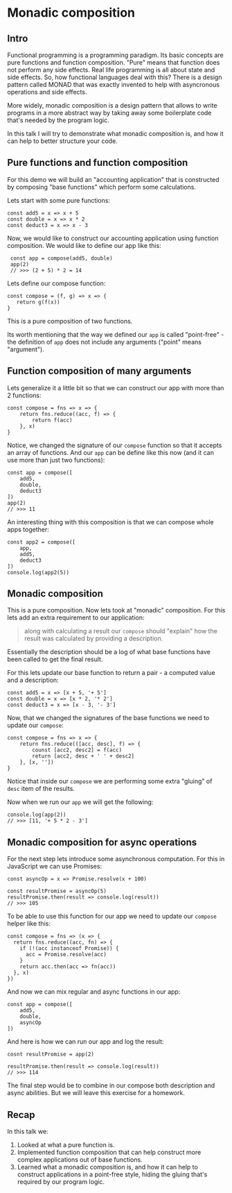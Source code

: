 # Monadic composition

## Intro

Functional programming is a programming paradigm. Its basic concepts are pure functions and function composition. "Pure" means that function does not perform any side effects. Real life programming is all about state and side effects. So, how functional languages deal with this? There is a design pattern called MONAD that was exactly invented to help with asyncronous operations and side effects.

More widely, monadic composition is a design pattern that allows to write programs in a more abstract way by taking away some boilerplate code that's needed by the program logic.
 
In this talk I will try to demonstrate what monadic composition is, and how it can help to better structure your code.

## Pure functions and function composition

For this demo we will build an "accounting application" that is constructed by composing "base functions" which perform some calculations.

Lets start with some pure functions:
 
```
const add5 = x => x + 5
const double = x => x * 2 
const deduct3 = x => x - 3
```
 
Now, we would like to construct our accounting application using function composition. We would like to define our app like this:
 
```
 const app = compose(add5, double) 
 app(2)
 // >>> (2 + 5) * 2 = 14
```
 
Lets define our compose function:
```
const compose = (f, g) => x => {
   return g(f(x))
}
```

This is a pure composition of two functions. 

Its worth mentioning that the way we defined our `app` is called "point-free" - the definition of `app` does not include any arguments ("point" means "argument").

## Function composition of many arguments

Lets generalize it a little bit so that we can construct our app with more than 2 functions:
```
const compose = fns => x => {
    return fns.reduce((acc, f) => {
        return f(acc)
    }, x)
}
```

Notice, we changed the signature of our `compose` function so that it accepts an array of functions. And our `app` can be define like this now (and it can use more than just two functions):

```
const app = compose([
    add5, 
    double,
    deduct3
]) 
app(2)
// >>> 11
```

An interesting thing with this composition is that we can compose whole apps together:

```
const app2 = compose([
    app,
    add5,
    deduct3
])
console.log(app2(5))
```

## Monadic composition

This is a pure composition. Now lets took at "monadic" composition. For this lets add an extra requirement to our application: 

> along with calculating a result our `compose` should "explain" how the result was calculated by providing a description. 

Essentially the description should be a log of what base functions have been called to get the final result.

For this lets update our base function to return a pair - a computed value and a description:

```
const add5 = x => [x + 5, '+ 5']
const double = x => [x * 2, '* 2'] 
const deduct3 = x => [x - 3, '- 3']
```

Now, that we changed the signatures of the base functions we need to update our `compose`:

```
const compose = fns => x => {
    return fns.reduce(([acc, desc], f) => {
        counst [acc2, desc2] = f(acc)
        return [acc2, desc + ' ' + desc2]
    }, [x, ''])
}
```

Notice that inside our `compose` we are performing some extra "gluing" of `desc` item of the results.

Now when we run our `app` we will get the following:
```
console.log(app(2))
// >>> [11, '+ 5 * 2 - 3']
```

## Monadic composition for async operations

For the next step lets introduce some asynchronous computation. For this in JavaScript we can use Promises:
```
const asyncOp = x => Promise.resolve(x + 100)

const resultPromise = asyncOp(5)
resultPromise.then(result => console.log(result))
// >>> 105
```

To be able to use this function for our app we need to update our `compose` helper like this:
```
const compose = fns => (x => {
  return fns.reduce((acc, fn) => {
    if (!(acc instanceof Promise)) {
      acc = Promise.resolve(acc)
    }
    return acc.then(acc => fn(acc))
  }, x)
})
```

And now we can mix regular and async functions in our app:
```
const app = compose([
    add5,
    double,
    asyncOp
])
```

And here is how we can run our app and log the result:
```
cosnt resultPromise = app(2)

resultPromise.then(result => console.log(result))
// >>> 114
```

The final step would be to combine in our compose both description and async abilities. But we will leave this exercise for a homework.


## Recap

In this talk we:
1. Looked at what a pure function is.
2. Implemented function composition that can help construct more complex applications out of base functions.
3. Learned what a monadic composition is, and how it can help to construct applications in a point-free style, hiding the gluing that's required by our program logic.